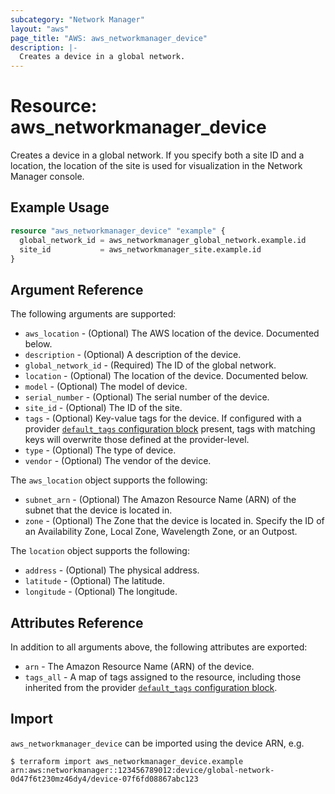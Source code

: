 ```yaml
---
subcategory: "Network Manager"
layout: "aws"
page_title: "AWS: aws_networkmanager_device"
description: |-
  Creates a device in a global network.
---
```


# Resource: aws_networkmanager_device

Creates a device in a global network. If you specify both a site ID and a location,
the location of the site is used for visualization in the Network Manager console.

## Example Usage

```terraform
resource "aws_networkmanager_device" "example" {
  global_network_id = aws_networkmanager_global_network.example.id
  site_id           = aws_networkmanager_site.example.id
}
```

## Argument Reference

The following arguments are supported:

* `aws_location` - (Optional) The AWS location of the device. Documented below.
* `description` - (Optional) A description of the device.
* `global_network_id` - (Required) The ID of the global network.
* `location` - (Optional) The location of the device. Documented below.
* `model` - (Optional) The model of device.
* `serial_number` - (Optional) The serial number of the device.
* `site_id` - (Optional) The ID of the site.
* `tags` - (Optional) Key-value tags for the device. If configured with a provider [`default_tags` configuration block](https://www.terraform.io/docs/providers/aws/index.html#default_tags-configuration-block) present, tags with matching keys will overwrite those defined at the provider-level.
* `type` - (Optional) The type of device.
* `vendor` - (Optional) The vendor of the device.

The `aws_location` object supports the following:

* `subnet_arn` - (Optional) The Amazon Resource Name (ARN) of the subnet that the device is located in.
* `zone` - (Optional) The Zone that the device is located in. Specify the ID of an Availability Zone, Local Zone, Wavelength Zone, or an Outpost.

The `location` object supports the following:

* `address` - (Optional) The physical address.
* `latitude` - (Optional) The latitude.
* `longitude` - (Optional) The longitude.

## Attributes Reference

In addition to all arguments above, the following attributes are exported:

* `arn` - The Amazon Resource Name (ARN) of the device.
* `tags_all` - A map of tags assigned to the resource, including those inherited from the provider [`default_tags` configuration block](https://www.terraform.io/docs/providers/aws/index.html#default_tags-configuration-block).

## Import

`aws_networkmanager_device` can be imported using the device ARN, e.g.

```
$ terraform import aws_networkmanager_device.example arn:aws:networkmanager::123456789012:device/global-network-0d47f6t230mz46dy4/device-07f6fd08867abc123
```
